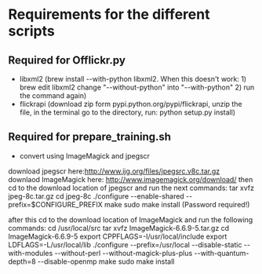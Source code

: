 Requirements for the different scripts
=======================================

Required for Offlickr.py
------------------------
* libxml2 (brew install --with-python libxml2. When this doesn't work: 1) brew edit libxml2 change "--without-python" into "--with-python" 2) run the command again)
* flickrapi (download zip form pypi.python.org/pypi/flickrapi, unzip the file, in the terminal go to the directory, run: python setup.py install)

Required for prepare_training.sh
----------------------------------
* convert using ImageMagick and jpegscr

download jpegscr here:http://www.ijg.org/files/jpegsrc.v8c.tar.gz  
downlaod ImageMagick here: http://www.imagemagick.org/download/
then cd to the download location of jpegscr and run the next commands:
tar xvfz jpeg-8c.tar.gz
cd jpeg-8c
./configure --enable-shared --prefix=$CONFIGURE_PREFIX
make
sudo make install (Password required!)

after this cd to the download location of ImageMagick and run the following commands:
cd /usr/local/src
tar xvfz ImageMagick-6.6.9-5.tar.gz
cd ImageMagick-6.6.9-5
export CPPFLAGS=-I/usr/local/include
export LDFLAGS=-L/usr/local/lib
./configure --prefix=/usr/local --disable-static --with-modules --without-perl --without-magick-plus-plus --with-quantum-depth=8 --disable-openmp
make
sudo make install
